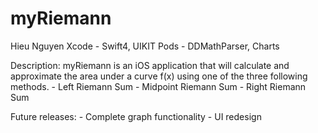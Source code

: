 # myRiemann
Hieu Nguyen
Xcode - Swift4, UIKIT
Pods - DDMathParser, Charts

Description: myRiemann is an iOS application that will calculate and approximate the area
under a curve f(x) using one of the three following methods.
        - Left Riemann Sum 
        - Midpoint Riemann Sum
        - Right Riemann Sum

Future releases:
	- Complete graph functionality 
        - UI redesign
